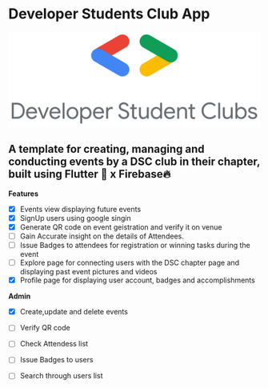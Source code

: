 # Developer Students Club App

![DSC](/assets/dsc.png)



## A template for creating, managing and conducting events by a DSC club in their chapter, built using Flutter 💙 x Firebase🔥


**Features**
- [x] Events view displaying future events
- [x] SignUp users using google singin 
- [x] Generate QR code on event geistration and verify it on venue
- [ ] Gain Accurate insight on the details of Attendees. 
- [ ] Issue Badges to attendees for registration or winning tasks during the event
- [ ] Explore page for connecting users with the DSC chapter page and displaying past event pictures and videos
- [x] Profile page for displaying user account, badges and accomplishments

**Admin**
- [x] Create,update and delete events 
- [ ] Verify QR code 
- [ ] Check Attendess list
- [ ] Issue Badges to users
- [ ] Search through users list



